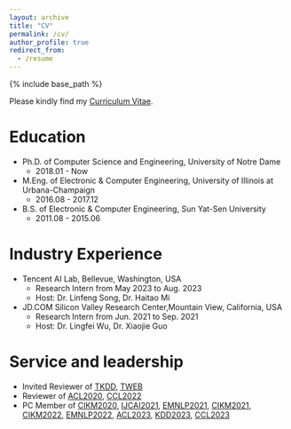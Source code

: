 ```yaml
---
layout: archive
title: "CV"
permalink: /cv/
author_profile: true
redirect_from:
  - /resume
---
```


{% include base_path %}

Please kindly find my [Curriculum Vitae](/files/Qingkai_CV.pdf).

Education
======
* Ph.D. of Computer Science and Engineering, University of Notre Dame
  * 2018.01 - Now
* M.Eng. of Electronic & Computer Engineering, University of Illinois at Urbana-Champaign
  * 2016.08 - 2017.12
* B.S. of Electronic & Computer Engineering, Sun Yat-Sen University
  * 2011.08 - 2015.06

Industry Experience
======
* Tencent AI Lab, Bellevue, Washington, USA
  *  Research Intern from May 2023 to Aug. 2023
  *  Host: Dr. Linfeng Song, Dr. Haitao Mi 
* JD.COM Silicon Valley Research Center,Mountain View, California, USA
  * Research Intern from Jun. 2021 to Sep. 2021
  * Host: Dr. Lingfei Wu, Dr. Xiaojie Guo

Service and leadership
======
* Invited Reviewer of [TKDD](https://tkdd.acm.org), [TWEB](https://dl.acm.org/journal/tweb)
* Reviewer of [ACL2020](https://acl2020.org), [CCL2022](http://cips-cl.org/static/CCL2022/index.html)
* PC Member of [CIKM2020](https://cikm2020.org), [IJCAI2021](https://ijcai-21.org), [EMNLP2021](https://2021.emnlp.org), [CIKM2021](https://www.cikm2021.org), [CIKM2022](https://www.cikm2022.org/), [EMNLP2022](https://2022.emnlp.org/), [ACL2023](https://2023.aclweb.org/), [KDD2023](https://kdd.org/kdd2023/), [CCL2023](http://cips-cl.org/static/CCL2023/index.html)
